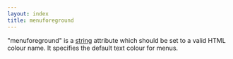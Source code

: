 ```yaml
---
layout: index
title: menuforeground
---
```


"menuforeground" is a [string](../types/string.html) attribute which should be set to a valid HTML colour name. It specifies the default text colour for menus.
